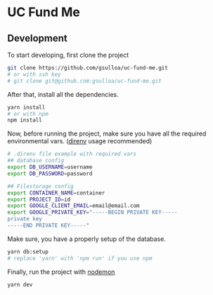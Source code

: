 # UC Fund Me

## Development
To start developing, first clone the project

```bash
git clone https://github.com/gsulloa/uc-fund-me.git
# or with ssh key
# git clone git@github.com:gsulloa/uc-fund-me.git
```

After that, install all the dependencies.

```bash
yarn install
# or with npm
npm install
```

Now, before running the project, make sure you have all the required environmental vars. ([direnv](https://github.com/direnv/direnv) usage recommended)

```bash
# .direnv file example with required vars
## database config
export DB_USERNAME=username
export DB_PASSWORD=password

## Filestorage config
export CONTAINER_NAME=container
export PROJECT_ID=id
export GOOGLE_CLIENT_EMAIL=email@email.com
export GOOGLE_PRIVATE_KEY="-----BEGIN PRIVATE KEY-----
private key
-----END PRIVATE KEY-----"

```

Make sure, you have a properly setup of the database.

```bash
yarn db:setup
# replace 'yarn' with 'npm run' if you use npm
```

Finally, run the project with [nodemon](https://github.com/remy/nodemon)

```bash
yarn dev
```